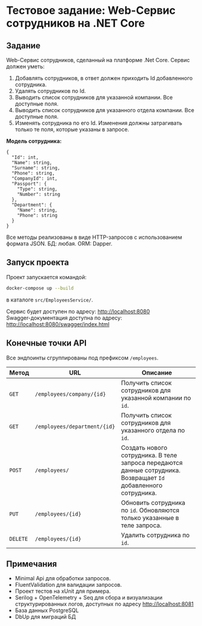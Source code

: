 # Тестовое задание: Web-Сервис сотрудников на .NET Core

## Задание

Web-Сервис сотрудников, сделанный на платформе .Net Core.
Сервис должен уметь:

1. Добавлять сотрудников, в ответ должен приходить Id добавленного сотрудника.
2. Удалять сотрудников по Id.
3. Выводить список сотрудников для указанной компании. Все доступные поля.
4. Выводить список сотрудников для указанного отдела компании. Все доступные поля.
5. Изменять сотрудника по его Id. Изменения должны затрагивать только те поля, которые указаны в запросе.

**Модель сотрудника:**

```
{
  "Id": int,
  "Name": string,
  "Surname": string,
  "Phone": string,
  "CompanyId": int,
  "Passport": {
    "Type": string,
    "Number": string
  },
  "Department": {
    "Name": string,
    "Phone": string
  }
}
```

Все методы реализованы в виде HTTP-запросов с использованием формата JSON.
БД: любая.
ORM: Dapper.

## Запуск проекта

Проект запускается командой:

```bash
docker-compose up --build
```

в каталоге `src/EmployeesService/`.

Сервис будет доступен по адресу: [http://localhost:8080](http://localhost:8080)  
Swagger-документация доступна по адресу: [http://localhost:8080/swagger/index.html](http://localhost:8080/swagger/index.html)

## Конечные точки API

Все эндпоинты сгруппированы под префиксом `/employees`.

| Метод    | URL                          | Описание                                                                                                                                   |
| -------- | ---------------------------- | ------------------------------------------------------------------------------------------------------------------------------------------ |
| `GET`    | `/employees/company/{id}`    | Получить список сотрудников для указанной компании по `id`.                                                                                |
| `GET`    | `/employees/department/{id}` | Получить список сотрудников для указанного отдела по `id`.                                                                                 |
| `POST`   | `/employees/`                | Создать нового сотрудника. В теле запроса передаются данные сотрудника. Возвращает `Id` добавленного сотрудника. |
| `PUT`    | `/employees/{id}`            | Обновить сотрудника по `id`. Обновляются только указанные в теле запроса.                                   |
| `DELETE` | `/employees/{id}`            | Удалить сотрудника по `id`.                                                                                                                |

## Примечания

* Minimal Api для обработки запросов.
* FluentValidation для валидации запросов.
* Проект тестов на xUnit для примера.
* Serilog + OpenTelemetry + Seq для сбора и визуализации структурированных логов, доступных по адресу [http://localhost:8081](http://localhost:8081)  
* База данных PostgreSQL
* DbUp для миграций БД
